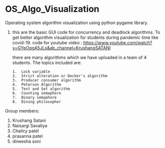 # OS_Algo_Visualization
Operating system algorithm visualization using python pygame library. 

1.  this are the basic GUI code for concurrency and deadlock algorithms. To get better algorithm visualization for students during pandemic time like covid-19.
    code for youtube video : https://www.youtube.com/watch?v=GYeOqgA5JLs&ab_channel=KrushangSATANI
    
    there are many algorithms which we have uploaded in a team of 4 students.
    The topics included are: 

        1.  Lock variable
        2.  Strict alteration or Decker's algorithm
        3.  Producer consumer algorithm
        4.  Peterson Algorithm
        5.  Test and Set algorithm
        6.  Counting semaphore
        7.  Binary semaphore 
        8.  Dining philosopher 
        
Group members:
1. Krushang Satani
2. Naisargi Savaliya
3. Chailcy patel
4. prasanna patel
5. dineesha soni
